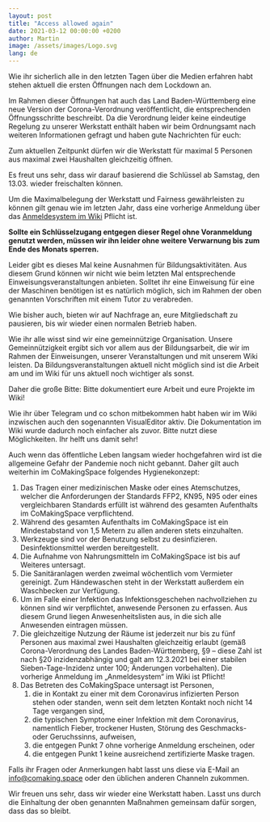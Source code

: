 ```yaml
---
layout: post
title: "Access allowed again"
date: 2021-03-12 00:00:00 +0200
author: Martin
image: /assets/images/Logo.svg
lang: de
---
```

Wie ihr sicherlich alle in den letzten Tagen über die Medien erfahren habt stehen aktuell die ersten Öffnungen nach dem Lockdown an.

Im Rahmen dieser Öffnungen hat auch das Land Baden-Württemberg eine neue Version der Corona-Verordnung veröffentlicht, die entsprechenden Öffnungsschritte beschreibt. Da die Verordnung leider keine eindeutige Regelung zu unserer Werkstatt enthält haben wir beim Ordnungsamt nach weiteren Informationen gefragt und haben gute Nachrichten für euch:

Zum aktuellen Zeitpunkt dürfen wir die Werkstatt für maximal 5 Personen aus maximal zwei Haushalten gleichzeitig öffnen.

Es freut uns sehr, dass wir darauf basierend die Schlüssel ab Samstag, den 13.03. wieder freischalten können.

Um die Maximalbelegung der Werkstatt und Fairness gewährleisten zu können gilt genau wie im letzten Jahr, dass eine vorherige Anmeldung über das [Anmeldesystem im Wiki](https://wiki.comakingspace.de/Anmeldesystem) Pflicht ist.

**Sollte ein Schlüsselzugang entgegen dieser Regel ohne Voranmeldung genutzt werden, müssen wir ihn leider ohne weitere Verwarnung bis zum Ende des Monats sperren.**

Leider gibt es dieses Mal keine Ausnahmen für Bildungsaktivitäten. Aus diesem Grund können wir nicht wie beim letzten Mal entsprechende Einweisungsveranstaltungen anbieten. 
Solltet ihr eine Einweisung für eine der Maschinen benötigen ist es natürlich möglich, sich im Rahmen der oben genannten Vorschriften mit einem Tutor zu verabreden.

Wie bisher auch, bieten wir auf Nachfrage an, eure Mitgliedschaft zu pausieren, bis wir wieder einen normalen Betrieb haben. 

Wie ihr alle wisst sind wir eine gemeinnützige Organisation. Unsere Gemeinnützigkeit ergibt sich vor allem aus der Bildungsarbeit, die wir im Rahmen der Einweisungen, unserer Veranstaltungen und mit unserem Wiki leisten. Da Bildungsveranstaltungen aktuell nicht möglich sind ist die Arbeit am und im Wiki für uns aktuell noch wichtiger als sonst. 

Daher die große Bitte: Bitte dokumentiert eure Arbeit und eure Projekte im Wiki!

Wie ihr über Telegram und co schon mitbekommen habt haben wir im Wiki inzwischen auch den sogenannten VisualEditor aktiv. Die Dokumentation im Wiki wurde dadurch noch einfacher als zuvor. Bitte nutzt diese Möglichkeiten. Ihr helft uns damit sehr!

Auch wenn das öffentliche Leben langsam wieder hochgefahren wird ist die allgemeine Gefahr der Pandemie noch nicht gebannt. Daher gilt auch weiterhin im CoMakingSpace folgendes Hygienekonzept:

1. Das Tragen einer medizinischen Maske oder eines Atemschutzes, welcher die Anforderungen der Standards FFP2, KN95, N95 oder eines vergleichbaren Standards erfüllt ist während des gesamten Aufenthalts im CoMakingSpace verpflichtend.
2. Während des gesamten Aufenthalts im CoMakingSpace ist ein Mindestabstand von 1,5 Metern zu allen anderen stets einzuhalten.
3. Werkzeuge sind vor der Benutzung selbst zu desinfizieren. Desinfektionsmittel werden bereitgestellt.
4. Die Aufnahme von Nahrungsmitteln im CoMakingSpace ist bis auf Weiteres untersagt.
5. Die Sanitäranlagen werden zweimal wöchentlich vom Vermieter gereinigt. Zum Händewaschen steht in der Werkstatt außerdem ein Waschbecken zur Verfügung.
6. Um im Falle einer Infektion das Infektionsgeschehen nachvollziehen zu können sind wir verpflichtet, anwesende Personen zu erfassen. Aus diesem Grund liegen Anwesenheitslisten aus, in die sich alle Anwesenden eintragen müssen.
7. Die gleichzeitige Nutzung der Räume ist jederzeit nur bis zu fünf Personen aus maximal zwei Haushalten gleichzeitig erlaubt (gemäß Corona-Verordnung des Landes Baden-Württemberg, §9 – diese Zahl ist nach §20 inzidenzabhängig und galt am 12.3.2021 bei einer stabilen Sieben-Tage-Inzidenz unter 100; Änderungen vorbehalten).
Die vorherige Anmeldung im „Anmeldesystem“ im Wiki ist Pflicht!
8.  Das Betreten des CoMakingSpace untersagt ist Personen, 
    1.  die in Kontakt zu einer mit dem Coronavirus infizierten Person stehen oder standen, wenn seit dem letzten Kontakt noch nicht 14 Tage vergangen sind,
    2.  die typischen Symptome einer Infektion mit dem Coronavirus, namentlich Fieber, trockener Husten, Störung des Geschmacks- oder Geruchssinns, aufweisen,
    3.  die entgegen Punkt 7 ohne vorherige Anmeldung erscheinen, oder
    4.  die entgegen Punkt 1 keine ausreichend zertifizierte Maske tragen.

Falls ihr Fragen oder Anmerkungen habt lasst uns diese via E-Mail an info@comaking.space oder den üblichen anderen Channeln zukommen.

Wir freuen uns sehr, dass wir wieder eine Werkstatt haben. Lasst uns durch die Einhaltung der oben genannten Maßnahmen gemeinsam dafür sorgen, dass das so bleibt.
